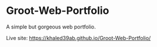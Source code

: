 # Groot-Web-Portfolio
A simple but gorgeous web portfolio.

Live site: https://khaled39ab.github.io/Groot-Web-Portfolio/
